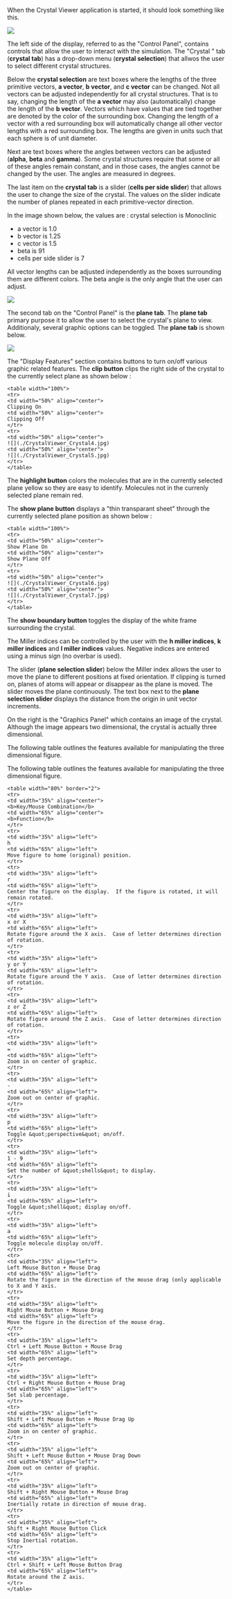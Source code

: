 

When the Crystal Viewer application is started, it should look something like this.



![](./CrystalViewer_Crystal1.jpg)



The left side of the display, referred to as the "Control Panel", contains controls that allow the user to interact with the simulation. 
The "Crystal " tab (**crystal tab**) has a drop-down menu (**crystal selection**) that allwos the user to select different crystal structures.

Below the **crystal selection** are text boxes where the lengths of the three primitive vectors, **a vector**, **b vector**, and **c vector** can be changed. Not all vectors can be adjusted independently for all crystal structures. That is to say, changing the length of the **a vector** may also (automatically) change the length of the **b vector**. Vectors which have values that are tied together are denoted by the color of the surrounding box. Changing the length of a vector with a red surrounding box will automatically change all other vector lengths with a red surrounding box. The lengths are given in units such that each sphere is of unit diameter.

Next are text boxes where the angles between vectors can be adjusted (**alpha**, **beta** and **gamma**). Some crystal structures require that some or all of these angles remain constant, and in those cases, the angles cannot be changed by the user. The angles are measured in degrees.

The last item on the **crystal tab** is a slider (**cells per side slider**) that allows the user to change the size of the crystal. The values on the slider indicate the number of planes repeated in each primitive-vector direction.

In the image shown below, the values are : 
crystal selection is Monoclinic 
* a vector is 1.0 
* b vector is 1.25 
* c vector is 1.5 
* beta is 91 
* cells per side slider is 7

All vector lengths can be adjusted independently as the boxes surrounding them are different colors. The beta angle is the only angle that the user can adjust.



![](./CrystalViewer_Crystal2.jpg)



The second tab on the "Control Panel" is the **plane tab**. The **plane tab** primary purpose it to allow the user to select the crystal's plane to view. Additionaly, several graphic options can be toggled. The **plane tab** is shown below.



![](./CrystalViewer_Crystal3.jpg)



The "Display Features" section contains buttons to turn on/off various graphic related features. The **clip button** clips the right side of the crystal to the currently select plane as shown below :



```
<table width="100%">
<tr>
<td width="50%" align="center">
Clipping On
<td width="50%" align="center">
Clipping Off
</tr>
<tr>
<td width="50%" align="center">
![](./CrystalViewer_Crystal4.jpg)
<td width="50%" align="center">
![](./CrystalViewer_Crystal5.jpg)
</tr>
</table>
```




The **highlight button** colors the molecules that are in the currently selected plane yellow so they are easy to identify. Molecules not in the currenly selected plane remain red. 

The **show plane button** displays a "thin transparant sheet" through the currently selected plane position as shown below :



```
<table width="100%">
<tr>
<td width="50%" align="center">
Show Plane On
<td width="50%" align="center">
Show Plane Off
</tr>
<tr>
<td width="50%" align="center">
![](./CrystalViewer_Crystal6.jpg)
<td width="50%" align="center">
![](./CrystalViewer_Crystal7.jpg)
</tr>
</table>
```



The **show boundary button** toggles the display of the white frame surrounding the crystal.

The Miller indices can be controlled by the user with the **h miller indices**, **k miller indices** and **l miller indices** values. Negative indices are entered using a minus sign (no overbar is used).

The slider (**plane selection slider**) below the Miller index allows the user to move the plane to different positions at fixed orientation. If clipping is turned on, planes of atoms will appear or disappear as the plane is moved. The slider moves the plane continuously. The text box next to the **plane selection slider** displays the distance from the origin in unit vector increments.

On the right is the "Graphics Panel" which contains an image of the crystal. Although the image appears two dimensional, the crystal is actually three dimensional.

The following table outlines the features available for manipulating the three dimensional figure.


The following table outlines the features available for manipulating the three dimensional figure.

```
<table width="80%" border="2">
<tr>
<td width="35%" align="center">
<b>Key/Mouse Combination</b>
<td width="65%" align="center">
<b>Function</b>
</tr>
<tr>
<td width="35%" align="left">
h
<td width="65%" align="left">
Move figure to home (original) position.
</tr>
<tr>
<td width="35%" align="left">
r
<td width="65%" align="left">
Center the figure on the display.  If the figure is rotated, it will remain rotated.
</tr>
<tr>
<td width="35%" align="left">
x or X
<td width="65%" align="left">
Rotate figure around the X axis.  Case of letter determines direction of rotation.
</tr>
<tr>
<td width="35%" align="left">
y or Y
<td width="65%" align="left">
Rotate figure around the Y axis.  Case of letter determines direction of rotation.
</tr>
<tr>
<td width="35%" align="left">
z or Z
<td width="65%" align="left">
Rotate figure around the Z axis.  Case of letter determines direction of rotation.
</tr>
<tr>
<td width="35%" align="left">
=
<td width="65%" align="left">
Zoom in on center of graphic.
</tr>
<tr>
<td width="35%" align="left">
-
<td width="65%" align="left">
Zoom out on center of graphic.
</tr>
<tr>
<td width="35%" align="left">
p
<td width="65%" align="left">
Toggle &quot;perspective&quot; on/off.
</tr>
<tr>
<td width="35%" align="left">
1 - 9
<td width="65%" align="left">
Set the number of &quot;shells&quot; to display.
</tr>
<tr>
<td width="35%" align="left">
i
<td width="65%" align="left">
Toggle &quot;shell&quot; display on/off.
</tr>
<tr>
<td width="35%" align="left">
a
<td width="65%" align="left">
Toggle molecule display on/off.
</tr>
<tr>
<td width="35%" align="left">
Left Mouse Button + Mouse Drag
<td width="65%" align="left">
Rotate the figure in the direction of the mouse drag (only applicable to X and Y axis.
</tr>
<tr>
<td width="35%" align="left">
Right Mouse Button + Mouse Drag
<td width="65%" align="left">
Move the figure in the direction of the mouse drag.
</tr>
<tr>
<td width="35%" align="left">
Ctrl + Left Mouse Button + Mouse Drag
<td width="65%" align="left">
Set depth percentage.
</tr>
<tr>
<td width="35%" align="left">
Ctrl + Right Mouse Button + Mouse Drag
<td width="65%" align="left">
Set slab percentage.
</tr>
<tr>
<td width="35%" align="left">
Shift + Left Mouse Button + Mouse Drag Up
<td width="65%" align="left">
Zoom in on center of graphic.
</tr>
<tr>
<td width="35%" align="left">
Shift + Left Mouse Button + Mouse Drag Down
<td width="65%" align="left">
Zoom out on center of graphic.
</tr>
<tr>
<td width="35%" align="left">
Shift + Right Mouse Button + Mouse Drag
<td width="65%" align="left">
Inertially rotate in direction of mouse drag.
</tr>
<tr>
<td width="35%" align="left">
Shift + Right Mouse Button Click
<td width="65%" align="left">
Stop Inertial rotation.
</tr>
<tr>
<td width="35%" align="left">
Ctrl + Shift + Left Mouse Button Drag
<td width="65%" align="left">
Rotate around the Z axis.
</tr>
</table>
```